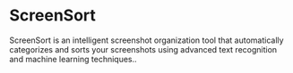 # ScreenSort
ScreenSort is an intelligent screenshot organization tool that automatically categorizes and sorts your screenshots using advanced text recognition and machine learning techniques..
